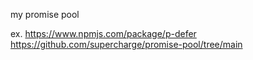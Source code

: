 my promise pool

ex. 
https://www.npmjs.com/package/p-defer
https://github.com/supercharge/promise-pool/tree/main